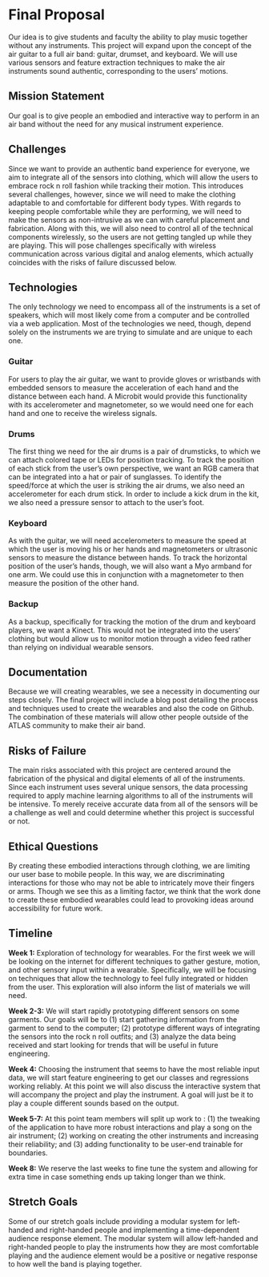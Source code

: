 # Final Proposal
Our idea is to give students and faculty the ability to play music together without any instruments. This project will expand upon the concept of the air guitar to a full air band: guitar, drumset, and keyboard. We will use various sensors and feature extraction techniques to make the air instruments sound authentic, corresponding to the users’ motions.

## Mission Statement
Our goal is to give people an embodied and interactive way to perform in an air band without the need for any musical instrument experience.  

## Challenges
Since we want to provide an authentic band experience for everyone, we aim to integrate all of the sensors into clothing, which will allow the users to embrace rock n roll fashion while tracking their motion. This introduces several challenges, however, since we will need to make the clothing adaptable to and comfortable for different body types. With regards to keeping people comfortable while they are performing, we will need to make the sensors as non-intrusive as we can with careful placement and fabrication. Along with this, we will also need to control all of the technical components wirelessly, so the users are not getting tangled up while they are playing. This will pose challenges specifically with wireless communication across various digital and analog elements, which actually coincides with the risks of failure discussed below.

## Technologies
The only technology we need to encompass all of the instruments is a set of speakers, which will most likely come from a computer and be controlled via a web application. Most of the technologies we need, though, depend solely on the instruments we are trying to simulate and are unique to each one.

### Guitar
For users to play the air guitar, we want to provide gloves or wristbands with embedded sensors to measure the acceleration of each hand and the distance between each hand. A Microbit would provide this functionality with its accelerometer and magnetometer, so we would need one for each hand and one to receive the wireless signals.

### Drums
The first thing we need for the air drums is a pair of drumsticks, to which we can attach colored tape or LEDs for position tracking. To track the position of each stick from the user’s own perspective, we want an RGB camera that can be integrated into a hat or pair of sunglasses. To identify the speed/force at which the user is striking the air drums, we also need an accelerometer for each drum stick. In order to include a kick drum in the kit, we also need a pressure sensor to attach to the user’s foot.

### Keyboard
As with the guitar, we will need accelerometers to measure the speed at which the user is moving his or her hands and magnetometers or ultrasonic sensors to measure the distance between hands. To track the horizontal position of the user’s hands, though, we will also want a Myo armband for one arm. We could use this in conjunction with a magnetometer to then measure the position of the other hand. 

### Backup
As a backup, specifically for tracking the motion of the drum and keyboard players, we want a Kinect. This would not be integrated into the users’ clothing but would allow us to monitor motion through a video feed rather than relying on individual wearable sensors.

## Documentation
Because we will creating wearables, we see a necessity in documenting our steps closely. The final project will include a blog post detailing the process and techniques used to create the wearables and also the code on Github. The combination of these materials will allow other people outside of the ATLAS community to make their air band.

## Risks of Failure
The main risks associated with this project are centered around the fabrication of the physical and digital elements of all of the instruments. Since each instrument uses several unique sensors, the data processing required to apply machine learning algorithms to all of the instruments will be intensive. To merely receive accurate data from all of the sensors will be a challenge as well and could determine whether this project is successful or not. 

## Ethical Questions
By creating these embodied interactions through clothing, we are limiting our user base to mobile people. In this way, we are discriminating interactions for those who may not be able to intricately move their fingers or arms. Though we see this as a limiting factor, we think that the work done to create these embodied wearables could lead to provoking ideas around accessibility for future work.


## Timeline
**Week 1:** Exploration of technology for wearables. For the first week we will be looking on the internet for different techniques to gather gesture, motion, and other sensory input within a wearable. Specifically, we will be focusing on techniques that allow the technology to feel fully integrated or hidden from the user. This exploration will also inform the list of materials we will need.

**Week 2-3:** We will start rapidly prototyping different sensors on some garments. Our goals will be to (1) start gathering information from the garment to send to the computer; (2) prototype different ways of integrating the sensors into the rock n roll outfits; and (3) analyze the data being received and start looking for trends that will be useful in future engineering.

**Week 4:** Choosing the instrument that seems to have the most reliable input data, we will start feature engineering to get our classes and regressions working reliably. At this point we will also discuss the interactive system that will accompany the project and play the instrument. A goal will just be it to play a couple different sounds based on the output.

**Week 5-7:** At this point team members will split up work to : (1) the tweaking of the application to have more robust interactions and play a song on the air instrument; (2) working on creating the other instruments and increasing their reliability; and (3) adding functionality to be user-end trainable for boundaries. 

**Week 8:** We reserve the last weeks to fine tune the system and allowing for extra time in case something ends up taking longer than we think.

## Stretch Goals
Some of our stretch goals include providing a modular system for left-handed and right-handed people and implementing a time-dependent audience response element. The modular system will allow left-handed and right-handed people to play the instruments how they are most comfortable playing and the audience element would be a positive or negative response to how well the band is playing together. 
